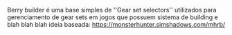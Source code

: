 Berry builder é uma base simples de ''Gear set selectors'' utilizados para gerenciamento de gear sets em jogos que possuem sistema de building e blah blah blah
ideia baseada: https://monsterhunter.simshadows.com/mhrb/
